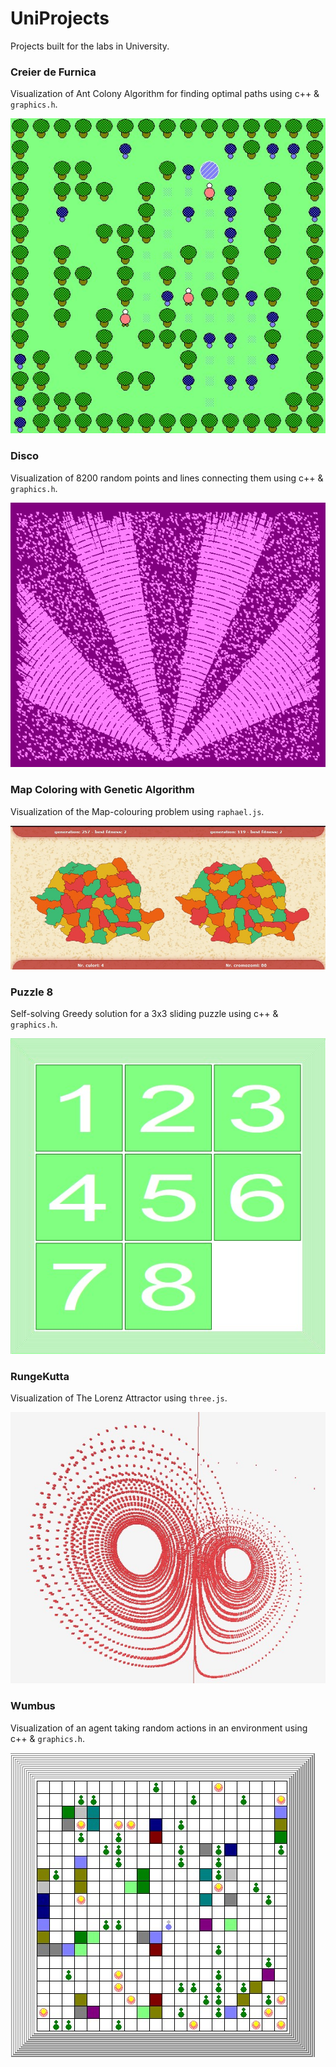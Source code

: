 # UniProjects
Projects built for the labs in University.

### Creier de Furnica 
Visualization of Ant Colony Algorithm for finding optimal paths using c++ & `graphics.h`.

![Ant behavior.jpg](resources/Antbehavior.jpg)

### Disco
Visualization of 8200 random points and lines connecting them using c++ & `graphics.h`.

![Vizualization Playground.jpg](resources/VizualizationPlayground.jpg)

### Map Coloring with Genetic Algorithm
Visualization of the Map-colouring problem using `raphael.js`.

![Genetic Algorithm.jpg](resources/GeneticAlgorithm.jpg)


### Puzzle 8
Self-solving Greedy solution for a 3x3 sliding puzzle using c++ & `graphics.h`.

![Puzzle8.jpg](resources/Puzzle8.jpg)

### RungeKutta
Visualization of The Lorenz Attractor using `three.js`.

![Runge Kutta.jpg](resources/RungeKutta.jpg)

### Wumbus
Visualization of an agent taking random actions in an environment using c++ & `graphics.h`.

![Wumbus.jpg](resources/Wumbus.jpg)

